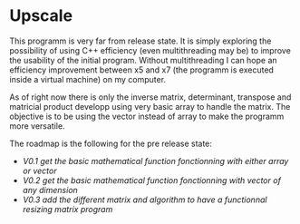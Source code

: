 # Upscale
This programm is very far from release state. It is simply exploring the possibility of using C++ efficiency (even multithreading may be) to improve the usability of the initial program.
Without multithreading I can hope an efficiency improvement between x5 and x7 (the programm is executed inside a virtual machine) on my computer.

As of right now there is only the inverse matrix, determinant, transpose and matricial product developp using very basic array to handle the matrix. The objective is to be using the vector instead of array to make the programm more versatile.

The roadmap is the following for the pre release state:
 - *V0.1 get the basic mathematical function fonctionning with either array or vector*
 - *V0.2 get the basic mathematical function fonctionning with vector of any dimension*
 - *V0.3 add the different matrix and algorithm to have a functionnal resizing matrix program*
